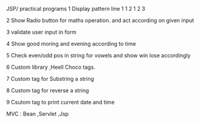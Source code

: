 

JSP/
practical programs 1 Display pattern line 1 1 2 1 2 3

2 Show Radio button for maths operation. and act according on given input

3 validate user input in form

4 Show good moring and evening according to time

5 Check even/odd pos in string for vowels and show win lose accordingly

6 Custom library ,Heell Choco tags.

7 Custom tag for Substring a string

8 Custom tag for reverse a string

9 Csutom tag to print current date and time

  MVC : Bean ,Servlet ,Jsp 

